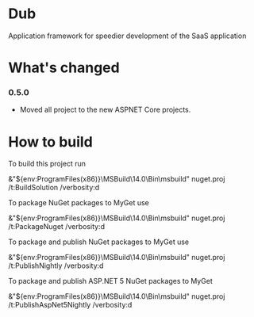 Dub
===

Application framework for speedier development of the SaaS application

What's changed
===

### 0.5.0
- Moved all project to the new ASPNET Core projects.

How to build
===
To build this project run 

   &"${env:ProgramFiles(x86)}\MSBuild\14.0\Bin\msbuild" nuget.proj /t:BuildSolution /verbosity:d

To package NuGet packages to MyGet use

   &"${env:ProgramFiles(x86)}\MSBuild\14.0\Bin\msbuild" nuget.proj /t:PackageNuget /verbosity:d

To package and publish NuGet packages to MyGet use

   &"${env:ProgramFiles(x86)}\MSBuild\14.0\Bin\msbuild" nuget.proj /t:PublishNightly /verbosity:d

To package and publish ASP.NET 5 NuGet packages to MyGet

   &"${env:ProgramFiles(x86)}\MSBuild\14.0\Bin\msbuild" nuget.proj /t:PublishAspNet5Nightly /verbosity:d